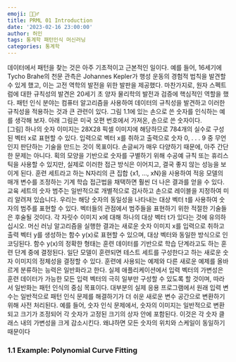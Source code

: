 ```yaml
---
emoji: 🏃🏻‍♂️
title: PRML 01 Introduction
date: '2023-02-16 23:00:00'
author: 허인
tags: 통계학 패턴인식 머신러닝
categories: 통계학
---
```


데이터에서 패턴을 찾는 것은 아주 기초적이고 근본적인 일이다. 예를 들어, 16세기에 Tycho Brahe의 천문 관측은 Johannes Kepler가 행성 운동의 경험적 법칙을 발견할 수 있게 했고, 이는 고전 역학의 발전을 위한 발판을 제공했다. 마찬가지로, 원자 스펙트럼에 대한 규칙성의 발견은 20세기 초 양자 물리학의 발전과 검증에 핵심적인 역할을 했다. 패턴 인식 분야는 컴퓨터 알고리즘을 사용하여 데이터의 규칙성을 발견하고 이러한 규칙성을 적용하는 것과 큰 관련이 있다.
그림 1.1에 있는 손으로 쓴 숫자를 인식하는 예를 생각해 보자. 아래 그림은 미국 오편 번호에서 가져온, 손으로 쓴 숫자이다.<br>
[그림]
하나의 숫자 이미지는 28X28 픽셀 이미지에 해당하므로 784개의 실수로 구성된 벡터 x로 표현할 수 있다. 입력으로 벡터 x를 취하고 출력으로 숫자 0, . . . 9 중 무언인지 판단하는 기술을 만드는 것이 목표이다. 손글씨가 매우 다양하기 때문에, 아주 간단한 문제는 아니다. 획의 모양을 기반으로 숫자를 구별하기 위해 수공예 규칙 또는 휴리스틱을 사용할 수 있지만, 실제로 이러한 접근 방식은 이어지고, 결국 좋지 않는 성능을 보이게 된다.
훈련 세트라고 하는 N자리의 큰 집합 {x1, ..., xN}을 사용하여 적응 모델의 매개 변수를 조정하는 기계 학습 접근법을 채택하면 훨씬 더 나은 결과를 얻을 수 있다. 교육 세트의 숫자 범주는 일반적으로 개별적으로 검사하고 손으로 레이블을 지정하여 미리 알려져 있습니다. 우리는 해당 숫자의 동일성을 나타내는 대상 벡터 t를 사용하여 숫자의 범주를 표현할 수 있다. 벡터들의 관점에서 범주들을 표현하기 위한 적절한 기술들은 후술될 것이다. 각 자릿수 이미지 x에 대해 하나의 대상 벡터 t가 있다는 것에 유의하십시오.
머신 러닝 알고리즘을 실행한 결과는 새로운 숫자 이미지 x를 입력으로 취하고 출력 벡터 y를 생성하는 함수 y(x)로 표현할 수 있으며, 대상 벡터와 동일한 방식으로 인코딩된다. 함수 y(x)의 정확한 형태는 훈련 데이터를 기반으로 학습 단계라고도 하는 훈련 단계 중에 결정된다. 일단 모델이 훈련되면 테스트 세트를 구성한다고 하는 새로운 숫자 이미지의 정체성을 결정할 수 있다. 훈련에 사용되는 예제와 다른 새로운 예제를 올바르게 분류하는 능력은 일반화라고 한다. 실제 애플리케이션에서 입력 벡터의 가변성은 훈련 데이터가 가능한 모든 입력 벡터의 극히 일부만 구성할 수 있도록 할 것이며, 따라서 일반화는 패턴 인식의 중심 목표이다.
대부분의 실제 응용 프로그램에서 원래 입력 변수는 일반적으로 패턴 인식 문제를 해결하기가 더 쉬운 새로운 변수 공간으로 변환하기 위해 사전 처리된다. 예를 들어, 숫자 인식 문제에서, 숫자의 이미지는 일반적으로 변환되고 크기가 조정되어 각 숫자가 고정된 크기의 상자 안에 포함된다. 이것은 각 숫자 클래스 내의 가변성을 크게 감소시킨다. 왜냐하면 모든 숫자의 위치와 스케일이 동일하기 때문이다
### 1.1 Example: Polynomial Curve Fitting
